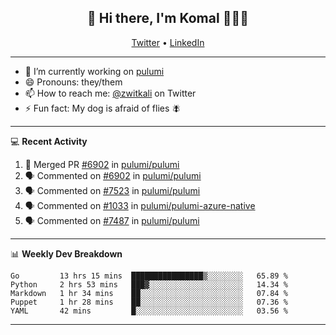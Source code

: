<h2 align="center"> 👋 Hi there, I'm Komal 🧑🏾‍💻 </h2>
<p align="center">
    <a href="https://twitter.com/zwitkali">Twitter</a> •
    <a href="https://www.linkedin.com/in/komal-ali/">LinkedIn</a>
</p>

--------

- 🔭 I’m currently working on [pulumi](https://github.com/pulumi/pulumi)
- 😄 Pronouns: they/them
- 📫 How to reach me: [@zwitkali](https://twitter.com/zwitkali) on Twitter
- ⚡ Fun fact: My dog is afraid of flies 🪰

--------
💻 **Recent Activity**

<!--START_SECTION:activity-->
1. 🎉 Merged PR [#6902](https://github.com/pulumi/pulumi/pull/6902) in [pulumi/pulumi](https://github.com/pulumi/pulumi)
2. 🗣 Commented on [#6902](https://github.com/pulumi/pulumi/issues/6902) in [pulumi/pulumi](https://github.com/pulumi/pulumi)
3. 🗣 Commented on [#7523](https://github.com/pulumi/pulumi/issues/7523) in [pulumi/pulumi](https://github.com/pulumi/pulumi)
4. 🗣 Commented on [#1033](https://github.com/pulumi/pulumi-azure-native/issues/1033) in [pulumi/pulumi-azure-native](https://github.com/pulumi/pulumi-azure-native)
5. 🗣 Commented on [#7487](https://github.com/pulumi/pulumi/issues/7487) in [pulumi/pulumi](https://github.com/pulumi/pulumi)
<!--END_SECTION:activity-->

--------

📊 **Weekly Dev Breakdown**
<!--START_SECTION:waka-->
```text
Go         13 hrs 15 mins  ████████████████▒░░░░░░░░   65.89 % 
Python     2 hrs 53 mins   ███▓░░░░░░░░░░░░░░░░░░░░░   14.34 % 
Markdown   1 hr 34 mins    ██░░░░░░░░░░░░░░░░░░░░░░░   07.84 % 
Puppet     1 hr 28 mins    ██░░░░░░░░░░░░░░░░░░░░░░░   07.36 % 
YAML       42 mins         █░░░░░░░░░░░░░░░░░░░░░░░░   03.56 % 
```
<!--END_SECTION:waka-->

--------